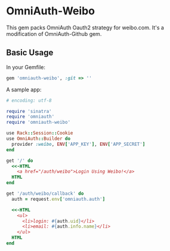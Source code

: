 OmniAuth-Weibo
==============

This gem packs OmniAuth Oauth2 strategy for weibo.com.
It's a modification of OmniAuth-Github gem.

Basic Usage
-----------

In your Gemfile:

```ruby
gem 'omniauth-weibo', :git => ''
```

A sample app:

```ruby
# encoding: utf-8

require 'sinatra'
require 'omniauth'
require 'omniauth-weibo'

use Rack::Session::Cookie
use OmniAuth::Builder do
  provider :weibo, ENV['APP_KEY'], ENV['APP_SECRET']
end

get '/' do
  <<-HTML
    <a href="/auth/weibo">Login Using Weibo!</a>
  HTML
end

get '/auth/weibo/callback' do
  auth = request.env['omniauth.auth']

  <<-HTML
    <ul>
      <li>login: #{auth.uid}</li>
      <li>email: #{auth.info.name}</li>
    </ul>
  HTML
end
```
